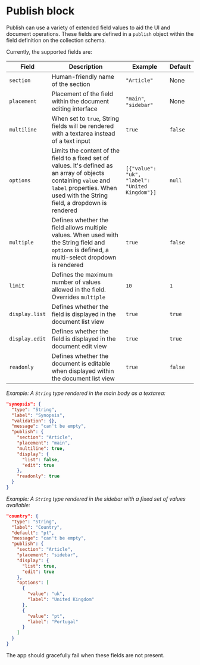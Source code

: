 # Publish block

Publish can use a variety of extended field values to aid the UI and document operations. These fields are defined in a `publish` object within the field definition on the collection schema.

Currently, the supported fields are:

| Field             | Description                                                                                | Example               | Default |
|-------------------|--------------------------------------------------------------------------------------------|-----------------------|---------|
| `section`         | Human-friendly name of the section                                                         | `"Article"`           | None    |
| `placement`       | Placement of the field within the document editing interface                               | `"main"`, `"sidebar"` | None    |
| `multiline`       | When set to `true`, String fields will be rendered with a textarea instead of a text input | `true`                | `false` |
| `options`         | Limits the content of the field to a fixed set of values. It's defined as an array of objects containing `value` and `label` properties. When used with the String field, a dropdown is rendered | `[{"value": "uk", "label": "United Kingdom"}]`                | `null` |
| `multiple`        | Defines whether the field allows multiple values. When used with the String field and `options` is defined, a multi-select dropdown is rendered | `true`                | `false` |
| `limit`           | Defines the maximum number of values allowed in the field. Overrides `multiple`            | `10`                  | `1`     |
| `display.list`    | Defines whether the field is displayed in the document list view                           | `true`                | `true`  |
| `display.edit`    | Defines whether the field is displayed in the document edit view                           | `true`                | `true`  |
| `readonly`        | Defines whether the document is editable when displayed within the document list view      | `true`                | `false` |

*Example: A `String` type rendered in the main body as a textarea:*

```json
"synopsis": {
  "type": "String",
  "label": "Synopsis",
  "validation": {},
  "message": "can't be empty",
  "publish": {
    "section": "Article",
    "placement": "main",
    "multiline": true,
    "display": {
      "list": false,
      "edit": true
    },
    "readonly": true
  }
}
```

*Example: A `String` type rendered in the sidebar with a fixed set of values available:*

```json
"country": {
  "type": "String",
  "label": "Country",
  "default": "pt",
  "message": "can't be empty",
  "publish": {
    "section": "Article",
    "placement": "sidebar",
    "display": {
      "list": true,
      "edit": true
    },
    "options": [
      {
        "value": "uk",
        "label": "United Kingdom"
      },
      {
        "value": "pt",
        "label": "Portugal"
      }
    ]
  }
}
```

The app should gracefully fail when these fields are not present.
